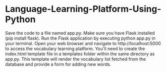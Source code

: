 # Language-Learning-Platform-Using-Python
Save the code to a file named app.py.
Make sure you have Flask installed (pip install flask).
Run the Flask application by executing python app.py in your terminal.
Open your web browser and navigate to http://localhost:5000 to access the vocabulary learning platform.
You'll need to create the index.html template file in a templates folder within the same directory as app.py. This template will render the vocabulary list fetched from the database and provide a form for adding new words.
